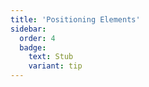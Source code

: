 ```yaml
---
title: 'Positioning Elements'
sidebar:
  order: 4
  badge:
    text: Stub
    variant: tip
---
```


 